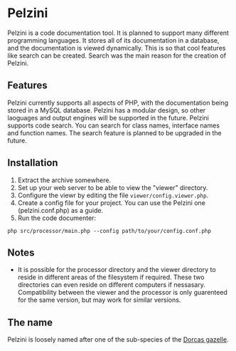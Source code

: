 Pelzini
=======

Pelzini is a code documentation tool. It is planned to support many different programming languages.
It stores all of its documentation in a database, and the documentation is viewed dynamically. This is
so that cool features like search can be created. Search was the main reason for the creation of Pelzini.

Features
--------

Pelzini currently supports all aspects of PHP, with the documentation being stored in a MySQL database.
Pelzini has a modular design, so other laoguages and output engines will be supported in the future.
Pelzini supports code search. You can search for class names, interface names and function names. The search
feature is planned to be upgraded in the future.

Installation
------------

1. Extract the archive somewhere.
2. Set up your web server to be able to view the "viewer" directory.
3. Configure the viewr by editing the file `viewer/config.viewer.php`.
4. Create a config file for your project. You can use the Pelzini one (pelzini.conf.php) as a guide.
5. Run the code documenter:
```shell
php src/processor/main.php --config path/to/your/config.conf.php
```

Notes
-----

 * It is possible for the processor directory and the viewer directory to reside in different areas of the filesystem if required. These two directories can even reside on different computers if nessasary. Compatibility between the viewer and the processor is only guarenteed for the same version, but may work for similar versions.
 
The name
--------
Pelzini is loosely named after one of the sub-species of the [Dorcas gazelle](http://en.wikipedia.org/wiki/Dorcas_gazelle).
